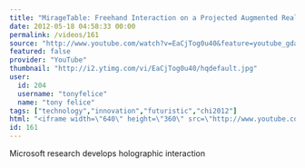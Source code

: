 ```yaml
---
title: "MirageTable: Freehand Interaction on a Projected Augmented Reality Tabletop"
date: 2012-05-18 04:58:33 00:00
permalink: /videos/161
source: "http://www.youtube.com/watch?v=EaCjTog0u40&feature=youtube_gdata_player"
featured: false
provider: "YouTube"
thumbnail: "http://i2.ytimg.com/vi/EaCjTog0u40/hqdefault.jpg"
user:
  id: 204
  username: "tonyfelice"
  name: "tony felice"
tags: ["technology","innovation","futuristic","chi2012"]
html: "<iframe width=\"640\" height=\"360\" src=\"http://www.youtube.com/embed/EaCjTog0u40?wmode=transparent&fs=1&feature=oembed\" frameborder=\"0\" allowfullscreen></iframe>"
id: 161
---
```


Microsoft research develops holographic interaction